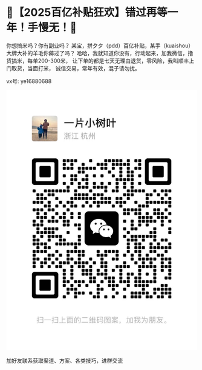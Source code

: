 # 🚨【2025百亿补贴狂欢】错过再等一年！手慢无！🚨

你想搞米吗？你有副业吗？
某宝，拼夕夕（pdd）百亿补贴，某手（kuaishou）大牌大补的羊毛你薅过了吗？
哈哈，我就知道你没有，行动起来，加我微信，撸货搞米，每单200-300米，
让下单的都是七天无理由退货，零风险，我叫顺丰上门取货，当面打米，
诚信交易，常年有效，混子请勿扰。

vx号: ye16880688 


![](我的微信二维码.jpg)

加好友联系获取渠道、方案、各类技巧，进群交流
